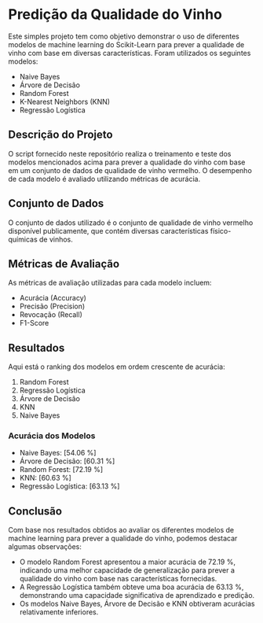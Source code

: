 # Predição da Qualidade do Vinho

Este simples projeto tem como objetivo demonstrar o uso de diferentes modelos de machine learning do Scikit-Learn para prever a qualidade de vinho com base em diversas características. Foram utilizados os seguintes modelos:

- Naive Bayes
- Árvore de Decisão
- Random Forest
- K-Nearest Neighbors (KNN)
- Regressão Logística

## Descrição do Projeto

O script fornecido neste repositório realiza o treinamento e teste dos modelos mencionados acima para prever a qualidade do vinho com base em um conjunto de dados de qualidade de vinho vermelho. O desempenho de cada modelo é avaliado utilizando métricas de acurácia.

## Conjunto de Dados

O conjunto de dados utilizado é o conjunto de qualidade de vinho vermelho disponível publicamente, que contém diversas características físico-químicas de vinhos.

## Métricas de Avaliação

As métricas de avaliação utilizadas para cada modelo incluem:

- Acurácia (Accuracy)
- Precisão (Precision)
- Revocação (Recall)
- F1-Score

## Resultados

Aqui está o ranking dos modelos em ordem crescente de acurácia:

1. Random Forest
2. Regressão Logística 
3. Árvore de Decisão
5. KNN 
6. Naive Bayes

### Acurácia dos Modelos

- Naive Bayes: [54.06 %]
- Árvore de Decisão: [60.31 %]
- Random Forest: [72.19 %]
- KNN: [60.63 %]
- Regressão Logística: [63.13 %]

## Conclusão

Com base nos resultados obtidos ao avaliar os diferentes modelos de machine learning para prever a qualidade do vinho, podemos destacar algumas observações:
- O modelo Random Forest apresentou a maior acurácia de 72.19 %, indicando uma melhor capacidade de generalização para prever a qualidade do vinho com base nas características fornecidas.
- A Regressão Logística também obteve uma boa acurácia de 63.13 %, demonstrando uma capacidade significativa de aprendizado e predição.
- Os modelos Naive Bayes, Árvore de Decisão e KNN obtiveram acurácias relativamente inferiores.
